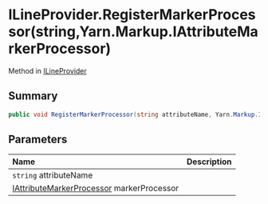 # ILineProvider.RegisterMarkerProcessor(string,Yarn.Markup.IAttributeMarkerProcessor)

Method in [ILineProvider](/docs/api/csharp/ilineprovider.md)

## Summary



```csharp
public void RegisterMarkerProcessor(string attributeName, Yarn.Markup.IAttributeMarkerProcessor markerProcessor);
```

## Parameters

|Name|Description|
|:---|:---|
|`string` attributeName||
|[IAttributeMarkerProcessor](/docs/api/csharp/yarn.markup.iattributemarkerprocessor.md) markerProcessor||

